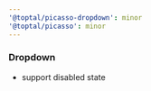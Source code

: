 ```yaml
---
'@toptal/picasso-dropdown': minor
'@toptal/picasso': minor
---
```


### Dropdown

- support disabled state
